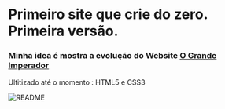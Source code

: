 
# Primeiro site que crie do zero. Primeira versão.
### Minha idea é mostra a evolução do Website <a href="https://eljonascavalcante.github.io/practicing_html_css3" target="_blank"> O Grande Imperador </a>
Ultitizado até o momento : HTML5 e CSS3


![README](https://user-images.githubusercontent.com/85083611/124341062-2d7ef280-db90-11eb-85dd-853bdb44bc25.png)
